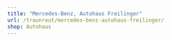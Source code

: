 ```yaml
---
title: "Mercedes-Benz, Autohaus Freilinger"
url: /traunreut/mercedes-benz-autohaus-freilinger/
shop: Autohaus
---
```

